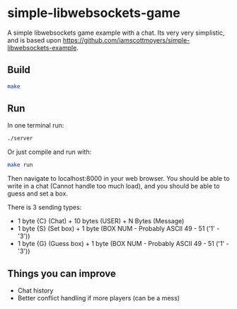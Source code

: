 # simple-libwebsockets-game

A simple libwebsockets game example with a chat.
Its very very simplistic, and is based upon https://github.com/iamscottmoyers/simple-libwebsockets-example.

## Build
```bash
make
```

## Run
In one terminal run:
```bash
./server
```

Or just compile and run with:
```bash
make run
```

Then navigate to localhost:8000 in your web browser. You should be able to write in a chat (Cannot handle too much load), and you should be able to guess and set a box.

There is 3 sending types:

* 1 byte {C} (Chat) + 10 bytes (USER) + N Bytes (Message)
* 1 byte {S} (Set box) + 1 byte (BOX NUM - Probably ASCII 49 - 51 ('1' - '3'))
* 1 byte {G} (Guess box) + 1 byte (BOX NUM - Probably ASCII 49 - 51 ('1' - '3'))

## Things you can improve

* Chat history
* Better conflict handling if more players (can be a mess)
